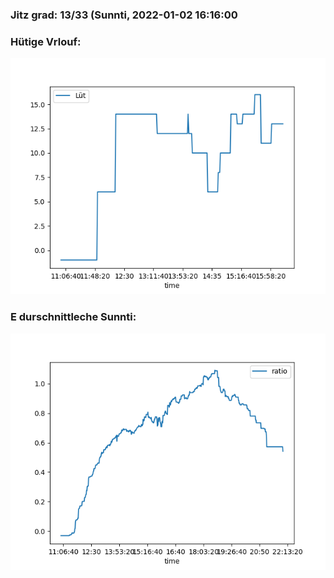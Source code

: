 ### Jitz grad: 13/33 (Sunnti, 2022-01-02 16:16:00

### Hütige Vrlouf:
![Graph](Today.png)

### E durschnittleche Sunnti:
![Graph](Sunnti.png)